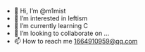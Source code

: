 - 👋 Hi, I’m @m1mist
- 👀 I’m interested in leftism
- 🌱 I’m currently learning C
- 💞️ I’m looking to collaborate on ...
- 📫 How to reach me 1664910959@qq.com

<!---
m1mist/m1mist is a ✨ special ✨ repository because its `README.md` (this file) appears on your GitHub profile.
You can click the Preview link to take a look at your changes.
--->
